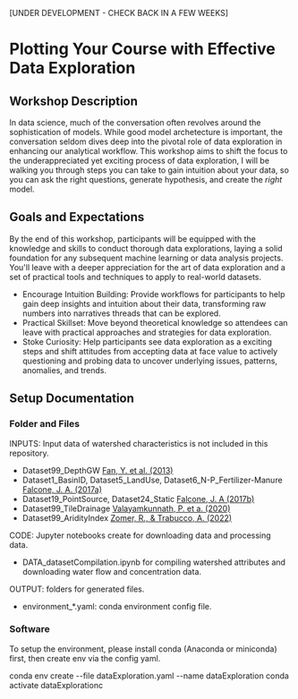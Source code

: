 [UNDER DEVELOPMENT - CHECK BACK IN A FEW WEEKS]
# Plotting Your Course with Effective Data Exploration

## Workshop Description
In data science, much of the conversation often revolves around the sophistication of models. While good model archetecture is important, the conversation seldom dives deep into the pivotal role of data exploration in enhancing our analytical workflow. This workshop aims to shift the focus to the underappreciated yet exciting process of data exploration, I will be walking you through steps you can take to gain intuition about your data, so you can ask the right questions, generate hypothesis, and create the _right_ model. 

## Goals and Expectations
By the end of this workshop, participants will be equipped with the knowledge and skills to conduct thorough data explorations, laying a solid foundation for any subsequent machine learning or data analysis projects. You'll leave with a deeper appreciation for the art of data exploration and a set of practical tools and techniques to apply to real-world datasets.
* Encourage Intuition Building: Provide workflows for participants to help gain deep insights and intuition about their data, transforming raw numbers into narratives threads that can be explored.
* Practical Skillset: Move beyond theoretical knowledge so attendees can leave with practical approaches and strategies for data exploration.
* Stoke Curiosity: Help participants see data exploration as a exciting steps and shift attitudes from accepting data at face value to actively questioning and probing data to uncover underlying issues, patterns, anomalies, and trends.

## Setup Documentation
### Folder and Files
INPUTS: Input data of watershed characteristics is not included in this repository.
- Dataset99_DepthGW [Fan, Y. et al. (2013)](https://www.science.org/doi/10.1126/science.1229881)
- Dataset1_BasinID, Dataset5_LandUse, Dataset6_N-P_Fertilizer-Manure [Falcone, J. A. (2017a)](https://www.sciencebase.gov/catalog/item/58a5b804e4b057081a24f20c)
- Dataset19_PointSource, Dataset24_Static [Falcone, J. A (2017b)](https://www.sciencebase.gov/catalog/item/59692a64e4b0d1f9f05fbd39)
- Dataset99_TileDrainage [Valayamkunnath, P. et a. (2020)](https://www.nature.com/articles/s41597-020-00596-x)
- Dataset99_AridityIndex [Zomer, R., & Trabucco, A. (2022)](https://figshare.com/articles/dataset/Global_Aridity_Index_and_Potential_Evapotranspiration_ET0_Climate_Database_v2/7504448/6)

CODE: Jupyter notebooks create for downloading data and processing data.
- DATA_datasetCompilation.ipynb for compiling watershed attributes and downloading water flow and concentration data.

OUTPUT: folders for generated files. 
- environment_*.yaml: conda environment config file.

### Software
To setup the environment, please install conda (Anaconda or miniconda) first, then create env via the config yaml.

conda env create --file dataExploration.yaml --name dataExploration
conda activate dataExplorationc